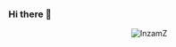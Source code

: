 ### Hi there 👋
<p align="center"> <img src="https://github-readme-stats.vercel.app/api?username=InzamZ&show_icons=true&theme=gotham" alt="InzamZ" />
<!--
**InzamZ/InzamZ** is a ✨ _special_ ✨ repository because its `README.md` (this file) appears on your GitHub profile.

Here are some ideas to get you started:

- 🔭 I’m currently working on ...
- 🌱 I’m currently learning ...
- 👯 I’m looking to collaborate on ...
- 🤔 I’m looking for help with ...
- 💬 Ask me about ...
- 📫 How to reach me: ...
- 😄 Pronouns: ...
- ⚡ Fun fact: ...
-->
